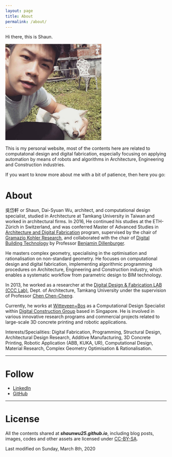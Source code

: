 ```yaml
---
layout: page
title: About
permalink: /about/
---
```


Hi there, this is Shaun.

<img src="/assets/about/01.jpg" alt="good boy!" style="width:300px;height:300px;">

This is my personal website, most of the contents here are related to computatonal design and digital fabrication, especially focusing on applying automation by means of robots and algorithms in Architecture, Engineering and Construction industries. 

If you want to know more about me with a bit of patience, then here you go:

# About 

吳岱軒 or Shaun, Dai-Syuan Wu, architect, and computational design specialist, studied in Architecture at Tamkang University in Taiwan and worked in architectural firms. In 2016, He continued his studies at the ETH-Zürich in Switzerland, and was conferred Master of Advanced Studies in [Architecture and Digital Fabrication][MASDFab] program, supervised by the chair of [Gramazio Kohler Research][GKR], and collaborated with the chair of [Digital Building Technology][DBT] by Professor [Benjamin Dillenburger][BD].

He masters complex geometry, specialising in the optimisation and rationalisation on non-standard geometry. He focuses on computational design and digital fabrication, implementing algorithmic programming procedures on Architecture, Engineering and Construction industry, which enables a systematic workflow from parametric design to BIM technology.

In 2013, he worked as a researcher at the [Digital Design & Fabrication LAB (CCC Lab)][CCCLAB], Dept. of Architecture, Tamkang University under the supervision of Professor [Chen Chen-Cheng][CCC].

Currently, he works at [Witteveen+Bos][WB] as a Computational Design Specialist within [Digital Construction Group][DCG] based in Singapore. He is involved in various innovative research programs and commercial projects related to large-scale 3D concrete printing and robotic applications.

Interests/Specialities: Digital Fabrication, Programming, Structural Design, Architectural Design Research, Additive Manufacturing, 3D Concrete Printing, Robotic Application (ABB, KUKA, UR), Computational Design, Material Research, Complex Geometry Optimisation & Rationalisation. 

-----

# Follow
* [LinkedIn][LI]
* [GitHub][GH]

-----

# License
All the contents shared at **_shaunwu25.github.io_**, including blog posts, images, codes and other assets are licensed under [CC-BY-SA][CBA].

Last modified on Sunday, March 8th, 2020

[MASDFab]: https://www.masdfab.com/
[GKR]: https://gramaziokohler.arch.ethz.ch/web/e/forschung/index.html
[DBT]: https://dbt.arch.ethz.ch/
[BD]: https://dbt.arch.ethz.ch/team-member/benjamin-dillenburger/
[CCC]: http://www.arch.tku.edu.tw/zh-tw/department/teachers/?recordId=245#prettyPhoto
[CCCLAB]: https://www.facebook.com/digitalaieou/
[WB]: https://www.witteveenbos.com/
[DCG]: https://digitalconstruction.witteveenbos.com/
[LI]: https://www.linkedin.com/in/shaun-wu/
[GH]: https://github.com/ShaunWu25
[CBA]: https://creativecommons.org/licenses/by-sa/4.0/

